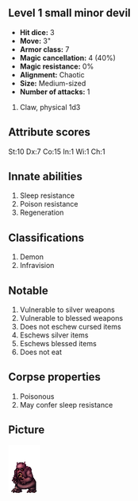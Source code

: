 ## Level 1 small minor devil
- **Hit dice:** 3
- **Move:** 3"
- **Armor class:** 7
- **Magic cancellation:** 4 (40%)
- **Magic resistance:** 0%
- **Alignment:** Chaotic
- **Size:** Medium-sized
- **Number of attacks:** 1
1. Claw, physical 1d3
## Attribute scores
St:10 Dx:7 Co:15 In:1 Wi:1 Ch:1
## Innate abilities
1. Sleep resistance
2. Poison resistance
3. Regeneration
## Classifications
1. Demon
2. Infravision
## Notable
1. Vulnerable to silver weapons
2. Vulnerable to blessed weapons
3. Does not eschew cursed items
4. Eschews silver items
5. Eschews blessed items
6. Does not eat
## Corpse properties
1. Poisonous
2. May confer sleep resistance
## Picture
![Lemure](https://github.com/hyvanmielenpelit/GnollHackTileSet/blob/main/Monsters/lemure/lemure.png)
